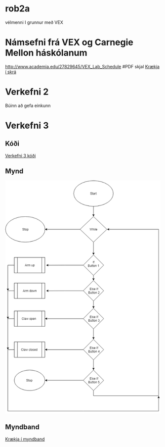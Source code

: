# rob2a
vélmenni I grunnur með VEX
# Námsefni frá VEX og Carnegie Mellon háskólanum
 http://www.academia.edu/27829645/VEX_Lab_Schedule
#PDF skjal
[Krækja í skrá](https://github.com/eirben/rob2a/blob/master/VEX_Lab_Schedule.pdf)

# Verkefni 2

Búinn að gefa einkunn

# Verkefni 3
## Kóði
[Verkefni 3 kóði](https://github.com/AtliOskarsson/rob2a/blob/master/verkefni3/controllerControl.c)
## Mynd
![alt text](https://github.com/AtliOskarsson/rob2a/blob/master/verkefni3/Verkefni3-fl%C3%A6%C3%B0irit.png "Logo Title Text 1")
## Myndband
[Krækja í myndband](https://www.youtube.com/watch?v=7bVn3QtfHOo)

